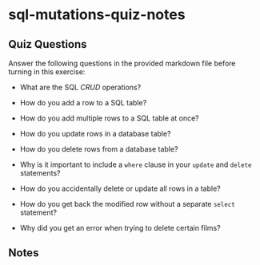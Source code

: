 # sql-mutations-quiz-notes

## Quiz Questions

Answer the following questions in the provided markdown file before turning in this exercise:

- What are the SQL _CRUD_ operations?

- How do you add a row to a SQL table?

- How do you add multiple rows to a SQL table at once?

- How do you update rows in a database table?

- How do you delete rows from a database table?

- Why is it important to include a `where` clause in your `update` and `delete` statements?

- How do you accidentally delete or update all rows in a table?

- How do you get back the modified row without a separate `select` statement?

- Why did you get an error when trying to delete certain films?

## Notes
